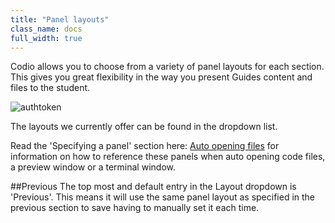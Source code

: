 ```yaml
---
title: "Panel layouts"
class_name: docs
full_width: true
---
```


Codio allows you to choose from a variety of panel layouts for each section. This gives you great flexibility in the way you present Guides content and files to the student.

<img alt="authtoken" src="/img/docs/guides/layouts.png" class="simple"/>

The layouts we currently offer can be found in the dropdown list.


Read the 'Specifying a panel' section here: [Auto opening files](/docs/account/content/authoring/auto-open) for information on how to reference these panels when auto opening code files, a preview window or a terminal window.

##Previous
The top most and default entry in the Layout dropdown is 'Previous'. This means it will use the same panel layout as specified in the previous section to save having to manually set it each time.